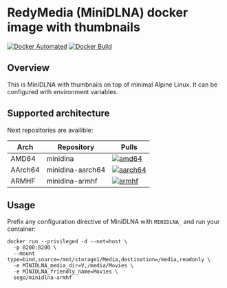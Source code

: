 # RedyMedia (MiniDLNA) docker image with thumbnails

[![Docker Automated](https://img.shields.io/docker/automated/sego/minidlna.svg?style=plastic)](https://hub.docker.com/r/sego/minidlna)
[![Docker Build](https://img.shields.io/docker/build/sego/minidlna.svg?style=plastic)](https://hub.docker.com/r/sego/minidlna)


## Overview

This is MiniDLNA with thumbnails on top of minimal Alpine Linux.
It can be configured with environment variables.


## Supported architecture

Next repositories are availible:

Arch | Repository | Pulls
------------|------------ | -------------
AMD64|minidlna | [![amd64](https://img.shields.io/docker/pulls/sego/minidlna.svg?style=plastic)](https://hub.docker.com/r/sego/minidlna)
AArch64|minidlna-aarch64 | [![aarch64](https://img.shields.io/docker/pulls/sego/minidlna-aarch64.svg?style=plastic)](https://hub.docker.com/r/sego/minidlna-aarch64) 
ARMHF|minidlna-armhf | [![armhf](https://img.shields.io/docker/pulls/sego/minidlna-armhf.svg?style=plastic)](https://hub.docker.com/r/sego/minidlna-armhf)


## Usage

Prefix any configuration directive of MiniDLNA with `MINIDLNA_`
and run your container:

```
docker run --privileged -d --net=host \
  -p 8200:8200 \
  --mount type=bind,source=/mnt/storage1/Media,destination=/media,readonly \
  -e MINIDLNA_media_dir=V,/media/Movies \
  -e MINIDLNA_friendly_name=Movies \
  sego/minidlna-armhf
```
